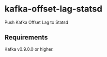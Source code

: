 # kafka-offset-lag-statsd
Push Kafka Offset Lag to Statsd

## Requirements
Kafka v0.9.0.0 or higher.

